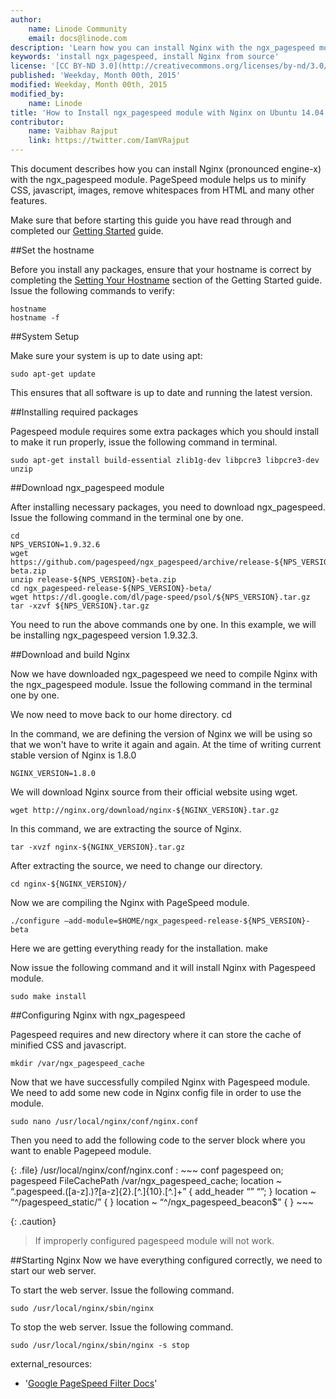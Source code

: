 ```yaml
---
author:
    name: Linode Community
    email: docs@linode.com
description: 'Learn how you can install Nginx with the ngx_pagespeed module on Ubuntu 14.04.'
keywords: 'install ngx_pagespeed, install Nginx from source'
license: '[CC BY-ND 3.0](http://creativecommons.org/licenses/by-nd/3.0/us/)'
published: 'Weekday, Month 00th, 2015'
modified: Weekday, Month 00th, 2015
modified_by:
    name: Linode
title: 'How to Install ngx_pagespeed module with Nginx on Ubuntu 14.04'
contributor:
    name: Vaibhav Rajput
    link: https://twitter.com/IamVRajput
---
```


This document describes how you can install Nginx (pronounced engine-x) with the ngx_pagespeed module. PageSpeed module helps us to minify CSS, javascript, images, remove whitespaces from HTML and many other features.

Make sure that before starting this guide you have read through and completed our [Getting Started](/docs/getting-started/) guide.

##Set the hostname

Before you install any packages, ensure that your hostname is correct by completing the [Setting Your Hostname](/docs/getting-started#sph_setting-the-hostname) section of the Getting Started guide. Issue the following commands to verify:

    hostname
    hostname -f

##System Setup

Make sure your system is up to date using apt:

    sudo apt-get update

This ensures that all software is up to date and running the latest version.

##Installing required packages

Pagespeed module requires some extra packages which you should install to make it run properly, issue the following command in terminal.

    sudo apt-get install build-essential zlib1g-dev libpcre3 libpcre3-dev unzip

##Download ngx_pagespeed module

After installing necessary packages, you need to download ngx_pagespeed. Issue the following command in the terminal one by one.

    cd
    NPS_VERSION=1.9.32.6
    wget https://github.com/pagespeed/ngx_pagespeed/archive/release-${NPS_VERSION}-beta.zip
    unzip release-${NPS_VERSION}-beta.zip
    cd ngx_pagespeed-release-${NPS_VERSION}-beta/
    wget https://dl.google.com/dl/page-speed/psol/${NPS_VERSION}.tar.gz
    tar -xzvf ${NPS_VERSION}.tar.gz

You need to run the above commands one by one. In this example, we will be installing ngx_pagespeed version 1.9.32.3.

##Download and build Nginx

Now we have downloaded ngx_pagespeed we need to compile Nginx with the ngx_pagespeed module. Issue the following command in the terminal one by one.

We now need to move back to our home directory.
    cd

In the command, we are defining the version of Nginx we will be using so that we won't have to write it again and again. At the time of writing current stable version of Nginx is 1.8.0

    NGINX_VERSION=1.8.0

We will download Nginx source from their official website using wget.

    wget http://nginx.org/download/nginx-${NGINX_VERSION}.tar.gz

In this command, we are extracting the source of Nginx.

    tar -xvzf nginx-${NGINX_VERSION}.tar.gz

After extracting the source, we need to change our directory.

    cd nginx-${NGINX_VERSION}/

Now we are compiling the Nginx with PageSpeed module.

    ./configure –add-module=$HOME/ngx_pagespeed-release-${NPS_VERSION}-beta

Here we are getting everything ready for the installation.
    make

Now issue the following command and it will install Nginx with Pagespeed module.

    sudo make install

##Configuring Nginx with ngx_pagespeed

Pagespeed requires and new directory where it can store the cache of minified CSS and javascript.

    mkdir /var/ngx_pagespeed_cache

Now that we have successfully compiled Nginx with Pagespeed module. We need to add some new code in Nginx config file in order to use the module.

    sudo nano /usr/local/nginx/conf/nginx.conf

Then you need to add the following code to the server block where you want to enable Pagepeed module.

{: .file}
/usr/local/nginx/conf/nginx.conf
:   ~~~ conf
    pagespeed on;
    pagespeed FileCachePath /var/ngx_pagespeed_cache;
    location ~ “\.pagespeed\.([a-z]\.)?[a-z]{2}\.[^.]{10}\.[^.]+” {
    add_header “” “”;
    }
    location ~ “^/pagespeed_static/” { }
    location ~ “^/ngx_pagespeed_beacon$” { }
    ~~~

{: .caution}
>
> If improperly configured pagespeed module will not work.

##Starting Nginx
Now we have everything configured correctly, we need to start our web server.

To start the web server. Issue the following command.

    sudo /usr/local/nginx/sbin/nginx

To stop the web server. Issue the following command.

    sudo /usr/local/nginx/sbin/nginx -s stop

external_resources:
 - '[Google PageSpeed Filter Docs](https://developers.google.com/speed/pagespeed/module/config_filters)'
